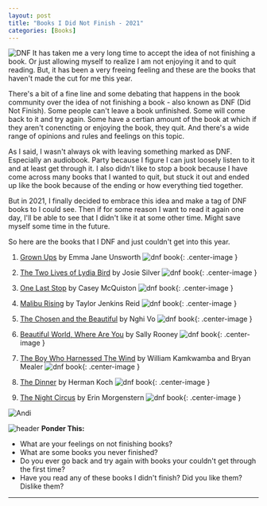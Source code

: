 ```yaml
---
layout: post
title: "Books I Did Not Finish - 2021"
categories: [Books]
---
```

![DNF](/images/DNF2.jpeg)
It has taken me a very long time to accept the idea of not finishing a book. Or just allowing myself to realize I am not enjoying it and to quit reading. But, it has been a very freeing feeling and these are the books that haven't made the cut for me this year.

There's a bit of a fine line and some debating that happens in the book community over the idea of not finishing a book - also known as DNF (Did Not Finish). Some people can't leave a book unfinished. Some will come back to it and try again. Some have a certian amount of the book at which if they aren't conencting or enjoying the book, they quit. And there's a wide range of opinions and rules and feelings on this topic. 

As I said, I wasn't always ok with leaving something marked as DNF. Especially an audiobook. Party because I figure I can just loosely listen to it and at least get through it. I also didn't like to stop a book because I have come across many books that I wanted to quit, but stuck it out and ended up like the book because of the ending or how everything tied together.

But in 2021, I finally decided to embrace this idea and make a tag of DNF books to I could see. Then if for some reason I want to read it again one day, I'll be able to see that I didn't like it at some other time. Might save myself some time in the future.

So here are the books that I DNF and just couldn't get into this year.

1. [Grown Ups](https://www.amazon.com/Grown-Ups-Emma-Jane-Unsworth/dp/1982141948/ref=tmm_pap_swatch_0?_encoding=UTF8&qid=1627345474&sr=8-5) by Emma Jane Unsworth
![dnf book](/images/dnfbook1.jpeg){: .center-image } 

2. [The Two Lives of Lydia Bird](https://www.amazon.com/Two-Lives-Lydia-Bird-Novel/dp/0593135911/ref=tmm_pap_swatch_0?_encoding=UTF8&qid=1632445905&sr=8-1) by Josie Silver
![dnf book](/images/dnfbook2.jpg){: .center-image } 

3. [One Last Stop](https://www.amazon.com/One-Last-Stop-Casey-McQuiston-ebook/dp/B08FZB4B6F/ref=tmm_kin_swatch_0?_encoding=UTF8&qid=1632445865&sr=8-1) by Casey McQuiston
![dnf book](/images/dnfbook3.jpeg){: .center-image } 

4. [Malibu Rising](https://www.amazon.com/Malibu-Rising-Novel-Random-House/dp/059339576X/ref=tmm_pap_swatch_0?_encoding=UTF8&qid=1632445931&sr=8-1) by Taylor Jenkins Reid
![dnf book](/images/dnfbook4.jpeg){: .center-image } 

5. [The Chosen and the Beautiful](https://www.amazon.com/Chosen-Beautiful-Nghi-Vo/dp/1250784786) by Nghi Vo
![dnf book](/images/dnfbook5.jpeg){: .center-image }

6. [Beautiful World, Where Are You](https://www.amazon.com/Beautiful-World-Where-Are-You/dp/0374602603/ref=tmm_hrd_swatch_0?_encoding=UTF8&qid=1638207715&sr=8-1) by Sally Rooney
![dnf book](/images/dnfbook6.jpeg){: .center-image }

7. [The Boy Who Harnessed The Wind](https://www.amazon.com/Boy-Harnessed-Wind-Movie-Tie/dp/1984816128/ref=tmm_pap_swatch_0?_encoding=UTF8&qid=1638207799&sr=8-1) by William Kamkwamba and Bryan Mealer
![dnf book](/images/dnfbook7.jpeg){: .center-image }

8. [The Dinner](https://www.amazon.com/Dinner-Herman-Koch-ebook/dp/B008ZPGDX0/ref=sr_1_1?keywords=the+dinner&qid=1638207934&sr=8-1) by Herman Koch
![dnf book](/images/dnfbook8.jpeg){: .center-image }

9. [The Night Circus](https://www.amazon.com/Night-Circus-Erin-Morgenstern-ebook/dp/B004J4WKTW/ref=sr_1_1?keywords=the+night+circus&qid=1638207995&sr=8-1) by Erin Morgenstern
![dnf book](/images/dnfbook9.jpeg){: .center-image }

![Andi](/images/andi.jpg)

![header](/images/SkinnyRainbow.jpg)
**Ponder This:**
- What are your feelings on not finishing books? 
- What are some books you never finished?
- Do you ever go back and try again with books your couldn't get through the first time?
- Have you read any of these books I didn't finish? Did you like them? Dislike them?

----